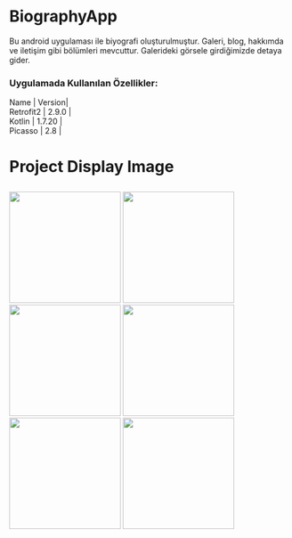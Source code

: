 # BiographyApp
Bu android uygulaması ile biyografi oluşturulmuştur. Galeri, blog, hakkımda ve iletişim gibi bölümleri mevcuttur. Galerideki görsele girdiğimizde detaya gider.
### Uygulamada Kullanılan Özellikler:
Name | Version|
  <br>Retrofit2 | 2.9.0 | </br>
  Kotlin | 1.7.20 |  
  Picasso  | 2.8 |</p> 
# Project Display Image <p> 
  <a href="https://github.com/oykuyildirim/BiographyApp/assets/37236494/8ef94bd5-0612-4a90-860c-3e23934bf785" target="_blank">
    <img src="https://github.com/oykuyildirim/BiographyApp/assets/37236494/8ef94bd5-0612-4a90-860c-3e23934bf785" width="200" style="max-width:100%;"></a>
   <a href="https://github.com/oykuyildirim/BiographyApp/assets/37236494/2c7ca040-cfd7-49c0-b132-1000978efff9" target="_blank">
    <img src="https://github.com/oykuyildirim/BiographyApp/assets/37236494/2c7ca040-cfd7-49c0-b132-1000978efff9" width="200" style="max-width:100%;"></a>
<a href="https://github.com/oykuyildirim/BiographyApp/assets/37236494/7afec8b7-66e8-414b-aaa1-18004b134c8a" target="_blank">
    <img src="https://github.com/oykuyildirim/BiographyApp/assets/37236494/7afec8b7-66e8-414b-aaa1-18004b134c8a" width="200" style="max-width:100%;"></a> 
  <a href="https://github.com/oykuyildirim/BiographyApp/assets/37236494/9184c815-199f-47d0-9a41-b77b0eb3dd1d" target="_blank">
    <img src="https://github.com/oykuyildirim/BiographyApp/assets/37236494/9184c815-199f-47d0-9a41-b77b0eb3dd1d" width="200" style="max-width:100%;"></a>  
  <a href="https://github.com/oykuyildirim/BiographyApp/assets/37236494/94b81d58-4582-4066-bd12-b51dcefbaa0c" target="_blank">
    <img src="https://github.com/oykuyildirim/BiographyApp/assets/37236494/94b81d58-4582-4066-bd12-b51dcefbaa0c" width="200" style="max-width:100%;"></a> 
  <a href="https://github.com/oykuyildirim/BiographyApp/assets/37236494/95e3c98f-2bd9-4e1e-bf4f-cf0d27690394" target="_blank">
    <img src="https://github.com/oykuyildirim/BiographyApp/assets/37236494/95e3c98f-2bd9-4e1e-bf4f-cf0d27690394" width="200" style="max-width:100%;"></a> 
